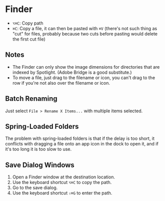 # Finder

- `⌥⌘C`: Copy path
- `⌘C`: Copy a file, it can then be pasted with `⌘V` (there's not such thing as "cut" for files, probably because two cuts before pasting would delete the first cut file)

## Notes

- The Finder can only show the image dimensions for directories that are indexed by Spotlight. (Adobe Bridge is a good substitute.)
- To move a file, just drag to the filename or icon, you can't drag to the row if you're not also over the filename or icon.

## Batch Renaming

Just select `File > Rename X Items...` with multiple items selected.

## Spring-Loaded Folders

The problem with spring-loaded folders is that if the delay is too short, it conflicts with dragging a file onto an app icon in the dock to open it, and if it's too long it is too slow to use.

## Save Dialog Windows

1. Open a Finder window at the destination location.
2. Use the keyboard shortcut `⌥⌘C` to copy the path.
3. Go to the save dialog.
3. Use the keyboard shortcut `⇧⌘G` to enter the path.
